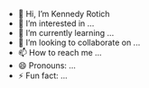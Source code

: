 - 👋 Hi, I’m Kennedy Rotich
- 👀 I’m interested in ...
- 🌱 I’m currently learning ...
- 💞️ I’m looking to collaborate on ...
- 📫 How to reach me ...
- 😄 Pronouns: ...
- ⚡ Fun fact: ...

<!---
RotichKipkoech/RotichKipkoech is a ✨ special ✨ repository because its `README.md` (this file) appears on your GitHub profile.
You can click the Preview link to take a look at your changes.
--->
